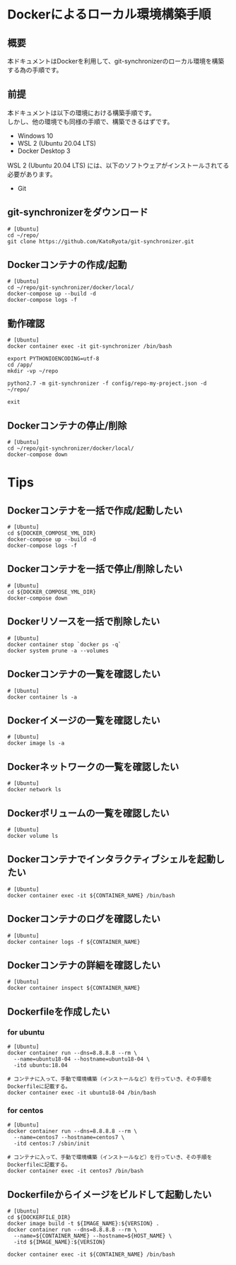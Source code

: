 # Dockerによるローカル環境構築手順

## 概要

本ドキュメントはDockerを利用して、git-synchronizerのローカル環境を構築する為の手順です。

## 前提

本ドキュメントは以下の環境における構築手順です。  
しかし、他の環境でも同様の手順で、構築できるはずです。

* Windows 10
* WSL 2 (Ubuntu 20.04 LTS)
* Docker Desktop 3

WSL 2 (Ubuntu 20.04 LTS) には、以下のソフトウェアがインストールされてる必要があります。

* Git

## git-synchronizerをダウンロード

```shell
# [Ubuntu]
cd ~/repo/
git clone https://github.com/KatoRyota/git-synchronizer.git
```

## Dockerコンテナの作成/起動

```shell
# [Ubuntu]
cd ~/repo/git-synchronizer/docker/local/
docker-compose up --build -d
docker-compose logs -f
```

## 動作確認

```shell
# [Ubuntu]
docker container exec -it git-synchronizer /bin/bash

export PYTHONIOENCODING=utf-8
cd /app/
mkdir -vp ~/repo

python2.7 -m git-synchronizer -f config/repo-my-project.json -d ~/repo/

exit
```

## Dockerコンテナの停止/削除

```shell
# [Ubuntu]
cd ~/repo/git-synchronizer/docker/local/
docker-compose down
```

# Tips

## Dockerコンテナを一括で作成/起動したい

```shell
# [Ubuntu]
cd ${DOCKER_COMPOSE_YML_DIR}
docker-compose up --build -d
docker-compose logs -f
```

## Dockerコンテナを一括で停止/削除したい

```shell
# [Ubuntu]
cd ${DOCKER_COMPOSE_YML_DIR}
docker-compose down
```

## Dockerリソースを一括で削除したい

```shell
# [Ubuntu]
docker container stop `docker ps -q`
docker system prune -a --volumes
```

## Dockerコンテナの一覧を確認したい

```shell
# [Ubuntu]
docker container ls -a
```

## Dockerイメージの一覧を確認したい

```shell
# [Ubuntu]
docker image ls -a
```

## Dockerネットワークの一覧を確認したい

```shell
# [Ubuntu]
docker network ls
```

## Dockerボリュームの一覧を確認したい

```shell
# [Ubuntu]
docker volume ls
```

## Dockerコンテナでインタラクティブシェルを起動したい

```shell
# [Ubuntu]
docker container exec -it ${CONTAINER_NAME} /bin/bash
```

## Dockerコンテナのログを確認したい

```shell
# [Ubuntu]
docker container logs -f ${CONTAINER_NAME}
```

## Dockerコンテナの詳細を確認したい

```shell
# [Ubuntu]
docker container inspect ${CONTAINER_NAME}
```

## Dockerfileを作成したい

### for ubuntu

```shell
# [Ubuntu]
docker container run --dns=8.8.8.8 --rm \
  --name=ubuntu18-04 --hostname=ubuntu18-04 \
  -itd ubuntu:18.04

# コンテナに入って、手動で環境構築（インストールなど）を行っていき、その手順をDockerfileに記載する。
docker container exec -it ubuntu18-04 /bin/bash
```

### for centos

```shell
# [Ubuntu]
docker container run --dns=8.8.8.8 --rm \
  --name=centos7 --hostname=centos7 \
  -itd centos:7 /sbin/init
  
# コンテナに入って、手動で環境構築（インストールなど）を行っていき、その手順をDockerfileに記載する。
docker container exec -it centos7 /bin/bash
```

## Dockerfileからイメージをビルドして起動したい

```shell
# [Ubuntu]
cd ${DOCKERFILE_DIR}
docker image build -t ${IMAGE_NAME}:${VERSION} .
docker container run --dns=8.8.8.8 --rm \
  --name=${CONTAINER_NAME} --hostname=${HOST_NAME} \
  -itd ${IMAGE_NAME}:${VERSION}

docker container exec -it ${CONTAINER_NAME} /bin/bash
```
